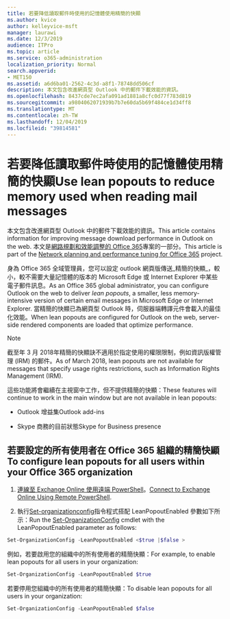 ```yaml
---
title: 若要降低讀取郵件時使用的記憶體使用精簡的快顯
ms.author: kvice
author: kelleyvice-msft
manager: laurawi
ms.date: 12/3/2019
audience: ITPro
ms.topic: article
ms.service: o365-administration
localization_priority: Normal
search.appverid:
- MET150
ms.assetid: a6d6ba01-2562-4c3d-a8f1-78748dd506cf
description: 本文包含改進網頁型 Outlook 中的郵件下載效能的資訊。
ms.openlocfilehash: 8437cde7ec2afa091ad1881a8cfc0d77f783d819
ms.sourcegitcommit: a9804062071939b7b7e60da5b69f484ce1d34ff8
ms.translationtype: MT
ms.contentlocale: zh-TW
ms.lasthandoff: 12/04/2019
ms.locfileid: "39814581"
---
```

# <a name="use-lean-popouts-to-reduce-memory-used-when-reading-mail-messages"></a><span data-ttu-id="c0dd9-103">若要降低讀取郵件時使用的記憶體使用精簡的快顯</span><span class="sxs-lookup"><span data-stu-id="c0dd9-103">Use lean popouts to reduce memory used when reading mail messages</span></span>

<span data-ttu-id="c0dd9-104">本文包含改進網頁型 Outlook 中的郵件下載效能的資訊。</span><span class="sxs-lookup"><span data-stu-id="c0dd9-104">This article contains information for improving message download performance in Outlook on the web.</span></span> <span data-ttu-id="c0dd9-105">本文是[網路規劃和效能調整的 Office 365](https://aka.ms/tune)專案的一部分。</span><span class="sxs-lookup"><span data-stu-id="c0dd9-105">This article is part of the [Network planning and performance tuning for Office 365](https://aka.ms/tune) project.</span></span>
  
<span data-ttu-id="c0dd9-106">身為 Office 365 全域管理員，您可以設定 outlook 網頁版傳送_精簡的快顯_，較小，較不需要大量記憶體的版本的 Microsoft Edge 或 Internet Explorer 中某些電子郵件訊息。</span><span class="sxs-lookup"><span data-stu-id="c0dd9-106">As an Office 365 global administrator, you can configure Outlook on the web to deliver _lean popouts_, a smaller, less memory-intensive version of certain email messages in Microsoft Edge or Internet Explorer.</span></span> <span data-ttu-id="c0dd9-107">當精簡的快顯已為網頁型 Outlook 時，伺服器端轉譯元件會載入的最佳化效能。</span><span class="sxs-lookup"><span data-stu-id="c0dd9-107">When lean popouts are configured for Outlook on the web, server-side rendered components are loaded that optimize performance.</span></span>
  
> [!NOTE]
> <span data-ttu-id="c0dd9-108">截至年 3 月 2018年精簡的快顯訣不適用於指定使用的權限限制，例如資訊版權管理 (IRM) 的郵件。</span><span class="sxs-lookup"><span data-stu-id="c0dd9-108">As of March 2018, lean popouts are not available for messages that specify usage rights restrictions, such as Information Rights Management (IRM).</span></span>
  
<span data-ttu-id="c0dd9-109">這些功能將會繼續在主視窗中工作，但不提供精簡的快顯：</span><span class="sxs-lookup"><span data-stu-id="c0dd9-109">These features will continue to work in the main window but are not available in lean popouts:</span></span>
  
- <span data-ttu-id="c0dd9-110">Outlook 增益集</span><span class="sxs-lookup"><span data-stu-id="c0dd9-110">Outlook add-ins</span></span>
  
- <span data-ttu-id="c0dd9-111">Skype 商務的目前狀態</span><span class="sxs-lookup"><span data-stu-id="c0dd9-111">Skype for Business presence</span></span>
  
## <a name="to-configure-lean-popouts-for-all-users-within-your-office-365-organization"></a><span data-ttu-id="c0dd9-112">若要設定的所有使用者在 Office 365 組織的精簡快顯</span><span class="sxs-lookup"><span data-stu-id="c0dd9-112">To configure lean popouts for all users within your Office 365 organization</span></span>
  
1. <span data-ttu-id="c0dd9-113">[連線至 Exchange Online 使用遠端 PowerShell](https://technet.microsoft.com/library/jj984289%28v=exchg.150%29.aspx )。</span><span class="sxs-lookup"><span data-stu-id="c0dd9-113">[Connect to Exchange Online Using Remote PowerShell](https://technet.microsoft.com/library/jj984289%28v=exchg.150%29.aspx ).</span></span>
  
2. <span data-ttu-id="c0dd9-114">執行[Set-organizationconfig](https://technet.microsoft.com/library/aa997443%28v=exchg.160%29.aspx)指令程式搭配 LeanPopoutEnabled 參數如下所示：</span><span class="sxs-lookup"><span data-stu-id="c0dd9-114">Run the [Set-OrganizationConfig](https://technet.microsoft.com/library/aa997443%28v=exchg.160%29.aspx) cmdlet with the LeanPopoutEnabled parameter as follows:</span></span>

  ```powershell
  Set-OrganizationConfig -LeanPopoutEnabled <$true |$false >
  ```

  <span data-ttu-id="c0dd9-115">例如，若要啟用您的組織中的所有使用者的精簡快顯：</span><span class="sxs-lookup"><span data-stu-id="c0dd9-115">For example, to enable lean popouts for all users in your organization:</span></span>
  
  ```powershell
  Set-OrganizationConfig -LeanPopoutEnabled $true
  ```

  <span data-ttu-id="c0dd9-116">若要停用您組織中的所有使用者的精簡快顯：</span><span class="sxs-lookup"><span data-stu-id="c0dd9-116">To disable lean popouts for all users in your organization:</span></span>

  ```powershell
  Set-OrganizationConfig -LeanPopoutEnabled $false
  ```
